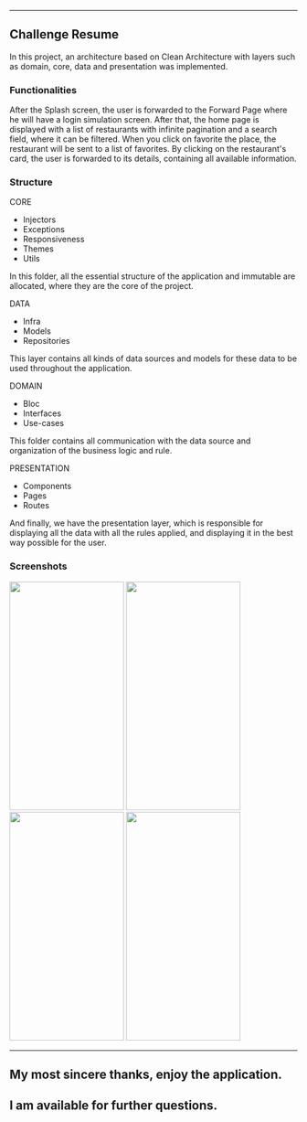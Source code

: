 
----------------

## Challenge Resume

In this project, an architecture based on Clean Architecture with layers such as domain, core, data and presentation was implemented.

### Functionalities

After the Splash screen, the user is forwarded to the Forward Page where he will have a login simulation screen.
After that, the home page is displayed with a list of restaurants with infinite pagination and a search field, where it can be filtered.
When you click on favorite the place, the restaurant will be sent to a list of favorites.
By clicking on the restaurant's card, the user is forwarded to its details, containing all available information.


### Structure

CORE 
  - Injectors
  - Exceptions
  - Responsiveness
  - Themes
  - Utils

In this folder, all the essential structure of the application and immutable are allocated, where they are the core of the project.

DATA 
  - Infra
  - Models
  - Repositories
  
This layer contains all kinds of data sources and models for these data to be used throughout the application.

DOMAIN 
  - Bloc
  - Interfaces
  - Use-cases
  
This folder contains all communication with the data source and organization of the business logic and rule.

PRESENTATION 
  - Components
  - Pages
  - Routes
  
And finally, we have the presentation layer, which is responsible for displaying all the data with all the rules applied, and displaying it in the best way possible for the user.


### Screenshots

<div>
<img src="https://drive.google.com/uc?id=1XeA7lUrD_hWNHNTvJNfUFK_SYOP5DMv6" height="400" width="200">
<img src="https://drive.google.com/uc?id=1IQeRw7raN-KcfLV8h3uje9kxRfSBO9kQ" height="400" width="200">
<img src="https://drive.google.com/uc?id=1VaSXCwqiR8mDDbf4D7HaBYBxtEegfH8q" height="400" width="200">
<img src="https://drive.google.com/uc?id=1rtwBfXEAQso0iie4n_birGyuXs26cESC" height="400" width="200">
<div/>

-----------------

## My most sincere thanks, enjoy the application.
## I am available for further questions.
